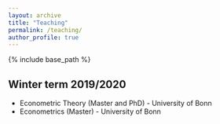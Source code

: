 ```yaml
---
layout: archive
title: "Teaching"
permalink: /teaching/
author_profile: true
---
```


{% include base_path %}

Winter term 2019/2020
---------------------
* Econometric Theory (Master and PhD) - University of Bonn
* Econometrics (Master) - University of Bonn

